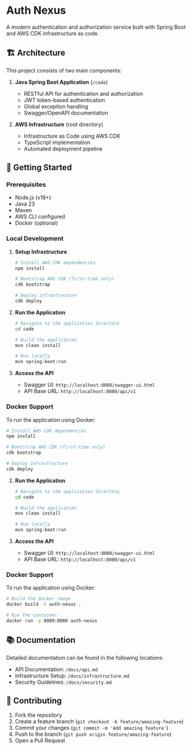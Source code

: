 # Auth Nexus

A modern authentication and authorization service built with Spring Boot and AWS CDK infrastructure as code.

## 🏗️ Architecture

This project consists of two main components:

1. **Java Spring Boot Application** (`/code`)
   - RESTful API for authentication and authorization
   - JWT token-based authentication
   - Global exception handling
   - Swagger/OpenAPI documentation

2. **AWS Infrastructure** (root directory)
   - Infrastructure as Code using AWS CDK
   - TypeScript implementation
   - Automated deployment pipeline

## 🚀 Getting Started

### Prerequisites

- Node.js (v18+)
- Java 23
- Maven
- AWS CLI configured
- Docker (optional)

### Local Development

1. **Setup Infrastructure**
   ```bash
   # Install AWS CDK dependencies
   npm install
   
   # Bootstrap AWS CDK (first-time only)
   cdk bootstrap
   
   # Deploy infrastructure
   cdk deploy
   ```

2. **Run the Application**
   ```bash
   # Navigate to the application directory
   cd code
   
   # Build the application
   mvn clean install
   
   # Run locally
   mvn spring-boot:run
   ```

3. **Access the API**
   - Swagger UI: `http://localhost:8080/swagger-ui.html`
   - API Base URL: `http://localhost:8080/api/v1`

### Docker Support

To run the application using Docker:

```bash
# Install AWS CDK dependencies
npm install

# Bootstrap AWS CDK (first-time only)
cdk bootstrap

# Deploy infrastructure
cdk deploy
```

2. **Run the Application**
   ```bash
   # Navigate to the application directory
   cd code
   
   # Build the application
   mvn clean install
   
   # Run locally
   mvn spring-boot:run
   ```

3. **Access the API**
   - Swagger UI: `http://localhost:8080/swagger-ui.html`
   - API Base URL: `http://localhost:8080/api/v1`

### Docker Support

To run the application using Docker:

```bash
# Build the Docker image
docker build -t auth-nexus .

# Run the container
docker run -p 8080:8080 auth-nexus
```

## 📚 Documentation

Detailed documentation can be found in the following locations:
- API Documentation: `/docs/api.md`
- Infrastructure Setup: `/docs/infrastructure.md`
- Security Guidelines: `/docs/security.md`

## 🤝 Contributing

1. Fork the repository
2. Create a feature branch (`git checkout -b feature/amazing-feature`)
3. Commit your changes (`git commit -m 'Add amazing feature'`)
4. Push to the branch (`git push origin feature/amazing-feature`)
5. Open a Pull Request

